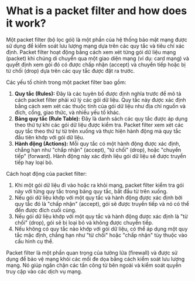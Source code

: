 # What is a packet filter and how does it work?

Một packet filter (bộ lọc gói) là một phần của hệ thống bảo mật mạng được sử dụng để kiểm soát lưu lượng mạng dựa trên các quy tắc và tiêu chí xác định. Packet filter hoạt động bằng cách xem xét từng gói dữ liệu mạng (packet) khi chúng di chuyển qua một giao diện mạng (ví dụ: card mạng) và quyết định xem gói đó có được chấp nhận (accept) và chuyển tiếp hoặc bị từ chối (drop) dựa trên các quy tắc được đặt ra trước.

Các yếu tố chính trong một packet filter bao gồm:

1. **Quy tắc (Rules):** Đây là các tuyên bố được định nghĩa trước để mô tả cách packet filter phải xử lý các gói dữ liệu. Quy tắc này được xác định bằng cách xem xét các thuộc tính của gói dữ liệu như địa chỉ nguồn và đích, cổng, giao thức, và nhiều yếu tố khác.
2. **Bảng quy tắc (Rule Table):** Đây là danh sách các quy tắc được áp dụng theo thứ tự khi các gói dữ liệu được kiểm tra. Packet filter xem xét các quy tắc theo thứ tự từ trên xuống và thực hiện hành động mà quy tắc đầu tiên khớp với gói dữ liệu.
3. **Hành động (Actions):** Mỗi quy tắc có một hành động được xác định, chẳng hạn như "chấp nhận" (accept), "từ chối" (drop), hoặc "chuyển tiếp" (forward). Hành động này xác định liệu gói dữ liệu sẽ được truyền tiếp hay loại bỏ.

Cách hoạt động của packet filter:

1. Khi một gói dữ liệu đi vào hoặc ra khỏi mạng, packet filter kiểm tra gói này với từng quy tắc trong bảng quy tắc, bắt đầu từ trên xuống.
2. Nếu gói dữ liệu khớp với một quy tắc và hành động được xác định bởi quy tắc đó là "chấp nhận" (accept), gói sẽ được truyền tiếp và nó có thể đến được đích cuối cùng.
3. Nếu gói dữ liệu khớp với một quy tắc và hành động được xác định là "từ chối" (drop), gói sẽ bị loại bỏ và không được chuyển tiếp.
4. Nếu không có quy tắc nào khớp với gói dữ liệu, có thể áp dụng một quy tắc mặc định, chẳng hạn như "từ chối" hoặc "chấp nhận" tùy thuộc vào cấu hình cụ thể.

Packet filter là một phần quan trọng của tường lửa (firewall) và được sử dụng để bảo vệ mạng khỏi các mối đe dọa bằng cách kiểm soát lưu lượng mạng. Nó giúp ngăn chặn các tấn công từ bên ngoài và kiểm soát quyền truy cập vào các dịch vụ mạng.